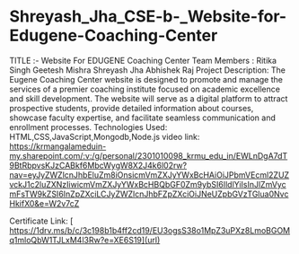 # Shreyash_Jha_CSE-b-_Website-for-Edugene-Coaching-Center
TITLE :- Website For EDUGENE Coaching Center
Team Members : Ritika Singh
               Geetesh Mishra
               Shreyash Jha
               Abhishek Raj
Project Description:
  The Eugene Coaching Center website is designed to promote and manage the services of a premier coaching institute focused on academic excellence and skill development. The website will serve as a digital platform to attract prospective students, provide detailed information about courses, showcase faculty expertise, and facilitate seamless communication and enrollment processes.
Technologies Used:
  HTML,CSS,JavaScript,Mongodb,Node.js
video link:
[  https://krmangalameduin-my.sharepoint.com/:v:/g/personal/2301010098_krmu_edu_in/EWLnDgA7dT9BtRbpvsKJzCABkf6MbcWygW8X2J4k6l02rw?nav=eyJyZWZlcnJhbEluZm8iOnsicmVmZXJyYWxBcHAiOiJPbmVEcml2ZUZvckJ1c2luZXNzIiwicmVmZXJyYWxBcHBQbGF0Zm9ybSI6IldlYiIsInJlZmVycmFsTW9kZSI6InZpZXciLCJyZWZlcnJhbFZpZXciOiJNeUZpbGVzTGlua0NvcHkifX0&e=W2v7cZ
](url)

Certificate Link:
[ https://1drv.ms/b/c/3c198b1b4ff2cd19/EU3ogsS38o1MpZ3uPXz8LmoBGOMq1mloQbW1TJLxM4l3Rw?e=XE6S19](url)


  

